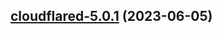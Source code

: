 

## [cloudflared-5.0.1](https://github.com/truecharts/charts/compare/cloudflared-5.0.0...cloudflared-5.0.1) (2023-06-05)

